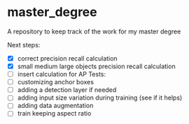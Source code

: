 # master_degree
A repository to keep track of the work for my master degree

Next steps:
- [X] correct precision recall calculation 
- [X] small medium large objects precision recall calculation 
- [ ] insert calculation for AP
Tests:
- [ ] customizing anchor boxes 
- [ ] adding a detection layer if needed 
- [ ] adding input size variation during training (see if it helps) 
- [ ] adding data augmentation
- [ ] train keeping aspect ratio 
